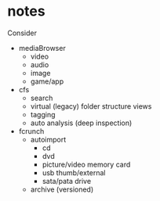 # notes


Consider

- mediaBrowser
    - video
    - audio
    - image
    - game/app
- cfs
    - search
    - virtual (legacy) folder structure views
    - tagging
    - auto analysis (deep inspection)
- fcrunch
    - autoimport
        - cd
        - dvd
        - picture/video memory card
        - usb thumb/external
        - sata/pata drive
    - archive (versioned)

